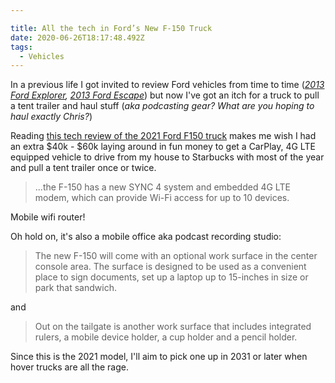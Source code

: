 ```yaml
---

title: All the tech in Ford’s New F-150 Truck
date: 2020-06-26T18:17:48.492Z
tags:
  - Vehicles
---
```

In a previous life I got invited to review Ford vehicles from time to time (*[2013 Ford Explorer](https://chrisenns.com/2013/05/reviewing-the-2013-ford-explorer/), [2013 Ford Escape](https://chrisenns.com/2013/04/2013-ford-escape-review/)*) but now I've got an itch for a truck to pull a tent trailer and haul stuff (*aka podcasting gear? What are you hoping to haul exactly Chris?*)

Reading [this tech review of the 2021 Ford F150 truck](https://techcrunch.com/2020/06/25/all-the-tech-in-fords-most-important-vehicle-the-2021-f-150-truck/) makes me wish I had an extra $40k - $60k laying around in fun money to get a CarPlay, 4G LTE equipped vehicle to drive from my house to Starbucks with most of the year and pull a tent trailer once or twice.

> ...the F-150 has a new SYNC 4 system and embedded 4G LTE modem, which can provide Wi-Fi access for up to 10 devices.

Mobile wifi router!

Oh hold on, it's also a mobile office aka podcast recording studio:

> The new F-150 will come with an optional work surface in the center console area. The surface is designed to be used as a convenient place to sign documents, set up a laptop up to 15-inches in size or park that sandwich. 

and

> Out on the tailgate is another work surface that includes integrated rulers, a mobile device holder, a cup holder and a pencil holder.

Since this is the 2021 model, I'll aim to pick one up in 2031 or later when hover trucks are all the rage.